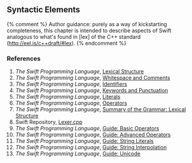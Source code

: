 ---
---

## Syntactic Elements

{% comment %}
Author guidance: purely as a way of kickstarting completeness, this chapter
is intended to describe aspects of Swift analogous to what's found in 
[lex] of the C++ standard (http://eel.is/c++draft/#lex).
{% endcomment %}

### References

1. *The Swift Programming Language*, [Lexical Structure](https://docs.swift.org/swift-book/ReferenceManual/LexicalStructure.html#)
1. *The Swift Programming Language*, [Whitespace and Comments](https://docs.swift.org/swift-book/ReferenceManual/LexicalStructure.html#ID411)
1. *The Swift Programming Language*, [Identifiers](https://docs.swift.org/swift-book/ReferenceManual/LexicalStructure.html#ID412)
1. *The Swift Programming Language*, [Keywords and Punctuation](https://docs.swift.org/swift-book/ReferenceManual/LexicalStructure.html#ID413)
1. *The Swift Programming Language*, [Literals](https://docs.swift.org/swift-book/ReferenceManual/LexicalStructure.html#ID414)
1. *The Swift Programming Language*, [Operators](https://docs.swift.org/swift-book/ReferenceManual/LexicalStructure.html#ID418)
1. *The Swift Programming Language*, [Summary of the Grammar: Lexical Structure](https://docs.swift.org/swift-book/ReferenceManual/zzSummaryOfTheGrammar.html#ID481)
1. Swift Repository, [Lexer.cpp](https://github.com/apple/swift/blob/master/lib/Parse/Lexer.cpp)
1. *The Swift Programming Language*, [Guide: Basic Operators](https://docs.swift.org/swift-book/LanguageGuide/BasicOperators.html)
1. *The Swift Programming Language*, [Guide: Advanced Operators](https://docs.swift.org/swift-book/LanguageGuide/AdvancedOperators.html#)
1. *The Swift Programming Language*, [Guide: String Literals](https://docs.swift.org/swift-book/LanguageGuide/StringsAndCharacters.html#ID286)
1. *The Swift Programming Language*, [Guide: String Interpolation](https://docs.swift.org/swift-book/LanguageGuide/StringsAndCharacters.html#ID292)
1. *The Swift Programming Language*, [Guide: Unicode](https://docs.swift.org/swift-book/LanguageGuide/StringsAndCharacters.html#ID293)

